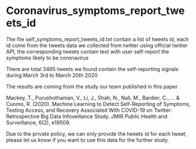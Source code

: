 # Coronavirus_symptoms_report_tweets_id
The file self_symptoms_report_tweets_id.txt contain a list of tweets id, each id come from the tweets data we collected from twitter using official twitter API, the corresponding tweets contain text with user self-report the symptoms likely to be coronavirus

There are total 3465 tweets we found contain the self-reporting signals during March 3rd to March 20th 2020 

The results are coming from the study our team published in this paper

Mackey, T., Purushothaman, V., Li, J., Shah, N., Nali, M., Bardier, C., ... & Cuomo, R. (2020). Machine Learning to Detect Self-Reporting of Symptoms, Testing Access, and Recovery Associated With COVID-19 on Twitter: Retrospective Big Data Infoveillance Study. JMIR Public Health and Surveillance, 6(2), e19509.

Due to the private policy, we can only provide the tweets id for each tweet, please let us know if you want to use this data for the further study.
